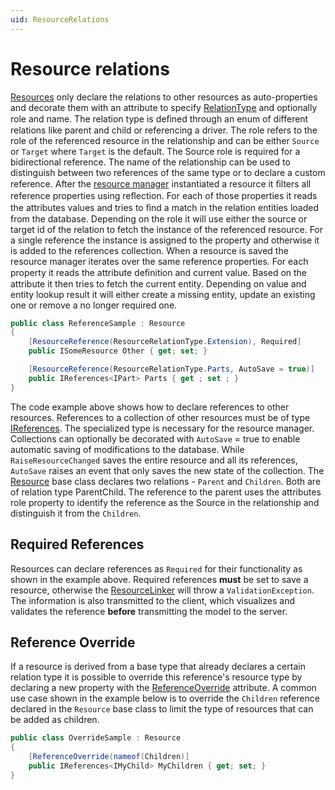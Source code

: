 ```yaml
---
uid: ResourceRelations
---
```

# Resource relations

[Resources](/src/Moryx.AbstractionLayer/Resources/IResource.cs) only declare the relations to other resources as auto-properties and decorate them with an attribute to specify [RelationType](/src/Moryx.AbstractionLayer/Resources/ResourceRelationType.cs) and optionally role and name. 
The relation type is deﬁned through an enum of different relations like parent and child or referencing a driver. 
The role refers to the role of the referenced resource in the relationship and can be either `Source` or `Target` where `Target` is the default. 
The Source role is required for a bidirectional reference. 
The name of the relationship can be used to distinguish between two references of the same type or to declare a custom reference.
After the [resource manager](ResourceManagement.md) instantiated a resource it ﬁlters all reference properties using reﬂection. 
For each of those properties it reads the attributes values and tries to ﬁnd a match in the relation entities loaded from the database. 
Depending on the role it will use either the source or target id of the relation to fetch the instance of the referenced resource. 
For a single reference the instance is assigned to the property and otherwise it is added to the references collection. 
When a resource is saved the resource manager iterates over the same reference properties.
For each property it reads the attribute deﬁnition and current value. 
Based on the attribute it then tries to fetch the current entity. 
Depending on value and entity lookup result it will either create a missing entity, update an existing one or remove a no longer required one.

```cs
public class ReferenceSample : Resource
{
    [ResourceReference(ResourceRelationType.Extension), Required]
    public ISomeResource Other { get; set; }

    [ResourceReference(ResourceRelationType.Parts, AutoSave = true)]
    public IReferences<IPart> Parts { get ; set ; }
}
```

The code example above shows how to declare references to other resources. 
References to a collection of other resources must be of type [IReferences](/src/Moryx.AbstractionLayer/Resources/IReferences.cs). 
The specialized type is necessary for the resource manager. 
Collections can optionally be decorated with `AutoSave` = true to enable automatic saving of modifications to the database. While `RaiseResourceChanged` saves the entire resource and all its references, `AutoSave` raises an event that only saves the new state of the collection.
The [Resource](/src/Moryx.AbstractionLayer/Resources/Resource.cs) base class declares two relations - `Parent` and `Children`. 
Both are of relation type ParentChild. 
The reference to the parent uses the attributes role property to identify the reference as the Source in the relationship and distinguish it from the `Children`.

## Required References

Resources can declare references as `Required` for their functionality as shown in the example above. Required references **must** be set to save a resource, otherwise the [ResourceLinker](/src/Moryx.Resources.Management/Resources/IResourceLinker.cs) will throw a `ValidationException`. The information is also transmitted to the client, which visualizes and validates the reference **before** transmitting the model to the server. 

## Reference Override

If a resource is derived from a base type that already declares a certain relation type it is possible to override this reference's resource type by declaring a new property with the [ReferenceOverride](/src/Moryx.AbstractionLayer/Resources/Attributes/ReferenceOverrideAttribute.cs) attribute. 
A common use case shown in the example below is to override the `Children` reference declared in the `Resource` base class to limit the type of resources that can be added as children.

```cs
public class OverrideSample : Resource
{
    [ReferenceOverride(nameof(Children)]
    public IReferences<IMyChild> MyChildren { get; set; }
}
```
